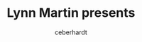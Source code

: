 ---
author: ceberhardt
title: "Lynn Martin presents"
categories: 
tags: VIDEO
image: /images/blog/ice-video.jpg
summary: "Lynn Martin explains the benefits of the Cryptocurrency Data Feed."
layout: default_post
posturl: https://www.theice.com/crypto-data-forum
---